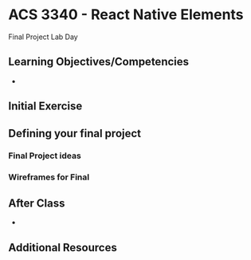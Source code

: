 # ACS 3340 - React Native Elements

Final Project Lab Day

## Learning Objectives/Competencies

- 

## Initial Exercise


## Defining your final project


### Final Project ideas

 

### Wireframes for Final


## After Class

- 

## Additional Resources
